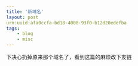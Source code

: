 ```yaml
---
title: '新域名'
layout: post
urn:uuid:afa0ccfa-bd18-4008-93f0-b12d20edefba
tags:
    - blog
    - misc
---
```


下决心扔掉原来那个域名了，看到这篇的麻烦改下友链
